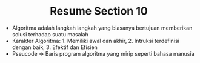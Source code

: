 <h1 align= "center"><b>Resume Section 10</b></h1>

<ul>
    <li>Algoritma adalah langkah langkah yang biasanya bertujuan memberikan solusi terhadap suatu masalah</li>
    <li>Karakter Algoritma: 1. Memiliki awal dan akhir, 2. Intruksi terdefinisi dengan baik, 3. Efektif dan Efisien</li>
    <li>Pseucode => Baris program algoritma yang mirip seperti bahasa manusia</li>
</ul>